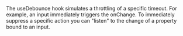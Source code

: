 The useDebounce hook simulates a throttling of a specific timeout.
For example, an input immediately triggers the onChange.
To immediately suppress a specific action you can "listen" to the change of a property bound to an input.
